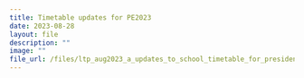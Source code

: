 ```yaml
---
title: Timetable updates for PE2023
date: 2023-08-28
layout: file
description: ""
image: ""
file_url: /files/ltp_aug2023_a_updates_to_school_timetable_for_presidential_election_2023.pdf
---
```


